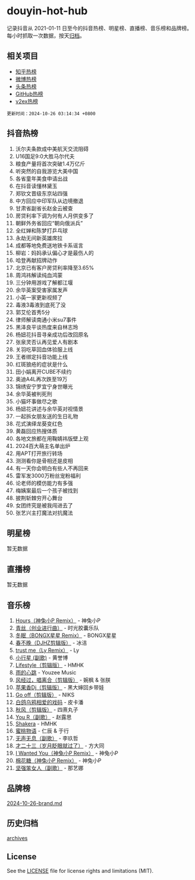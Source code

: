 # douyin-hot-hub

记录抖音从 2021-01-11 日至今的抖音热榜、明星榜、直播榜、音乐榜和品牌榜。每小时抓取一次数据，按天[归档](archives)。

## 相关项目

- [知乎热榜](https://github.com/lonnyzhang423/zhihu-hot-hub)
- [微博热榜](https://github.com/lonnyzhang423/weibo-hot-hub)
- [头条热榜](https://github.com/lonnyzhang423/toutiao-hot-hub)
- [GitHub热榜](https://github.com/lonnyzhang423/github-hot-hub)
- [v2ex热榜](https://github.com/lonnyzhang423/v2ex-hot-hub)


`更新时间：2024-10-26 03:14:34 +0800`

## 抖音热榜

1. 沃尔夫条款成中美航天交流阻碍
1. U16国足9:0大胜马尔代夫
1. 粮食产量将首次突破1.4万亿斤
1. 听突然的自我游览大美中国
1. 各省童年美食申请出战
1. 在抖音读懂林黛玉
1. 郑钦文晋级东京站四强
1. 中方回应中印军队从边境撤退
1. 甘肃省副省长赵金云被查
1. 房贷利率下调为何有人月供变多了
1. 朝鲜外务省回应“朝向俄派兵”
1. 全红婵和陈梦打乒乓球
1. 永劫无间新英雄席拉
1. 成都等地免费送地铁卡系谣言
1. 柳岩：妈妈承认偏心才是最伤人的
1. 哈登再献招牌动作
1. 北京已有客户房贷利率降至3.65%
1. 周鸿祎解读纯血鸿蒙
1. 三分钟用游戏了解都江堰
1. 余华英案受害家属发声
1. 小英一家更新视频了
1. 毒液3毒液到底死了没
1. 郭艾伦首秀5分
1. 律师解读南通小米su7事件
1. 黑泽良平谈热度来自林志玲
1. 杨妞花抖音寻亲成功后改回原名
1. 张泉灵否认再见爱人有剧本
1. 关羽吃草回血体验服上线
1. 王者绑定抖音功能上线
1. 红斑狼疮的症状是什么
1. 田小娟离开CUBE不续约
1. 奥迪A4L再次跌至19万
1. 锦绣安宁罗宜宁身世曝光
1. 余华英被判死刑
1. 小猫坏事做尽之歌
1. 杨妞花讲述与余华英对视情景
1. 一起拆女朋友送的生日礼物
1. 花式演绎龙葵变红色
1. 黄磊回应热搜体质
1. 各地文旅都在用鞠婧祎版壁上观
1. 2024百大萌主名单出炉
1. 用APT打开旅行转场
1. 测测看你是骨相还是皮相
1. 有一天你会明白有些人不再回来
1. 雷军发3000万粉丝宠粉福利
1. 论老师的模仿能力有多强
1. 梅姨案最后一个孩子被找到
1. 披荆斩棘穷开心舞台
1. 女团终究是被我闯进去了
1. 张艺兴主打魔法对抗魔法

## 明星榜

暂无数据

## 直播榜

暂无数据

## 音乐榜

1. [Hours（神兔小P Remix）](https://sf5-hl-cdn-tos.douyinstatic.com/obj/tos-cn-ve-2774/oUXHUn2Ui2yeCiTUvQNIdgAycsCBBCBytMlfZw) - 神兔小P
1. [青丝（创业进行曲）](https://sf5-hl-cdn-tos.douyinstatic.com/obj/tos-cn-ve-2774/ooYARJB5iBRNhCOkDsS3BAKW91CIMoQfwzwKLi) - 时光胶囊乐队
1. [冬眠（BONGX星星 Remix）](https://sf5-hl-cdn-tos.douyinstatic.com/obj/tos-cn-ve-2774/oMCfFFoE3LwQ7agAgOIG4ieExqkeAsxNBEkLdz) - BONGX星星
1. [春不晚（DJHZ剪辑版）](https://sf5-hl-cdn-tos.douyinstatic.com/obj/tos-cn-ve-2774/osEZa7YZ6wNo9QDABgfGFaCQKRQTNafsBJDnKt) - 冰洁
1. [trust me（Ly Remix）](https://sf3-cdn-tos.douyinstatic.com/obj/tos-cn-ve-2774/oUo1M8fz5AfmMSExABQQKFE0eCMWgsiccfqrMA) - Ly
1. [小行星 (副歌)](https://sf3-cdn-tos.douyinstatic.com/obj/tos-cn-ve-2774/oArWEvgkJwVsB0KMIw6iBsAoHAciIjJqzWeTQr) - 黄誉博
1. [Lifestyle（剪辑版）](https://sf5-hl-cdn-tos.douyinstatic.com/obj/tos-cn-ve-2774/owfqGgjwG3V5lCLaAIezFMeg3LtuKNBaZKgzPV) - HMHK
1. [雨的心跳](https://sf5-hl-cdn-tos.douyinstatic.com/obj/tos-cn-ve-2774/o0vI5NZuiJgxWIQQFhXO0RTrsiIAsBSiMIECz) - Youzee Music
1. [风经过，唱离合（剪辑版）](https://sf5-hl-cdn-tos.douyinstatic.com/obj/tos-cn-ve-2774/okllg5DG2MmUF3aiiDfBZx6ZLvfwOTtbCEAHyI) - 婉枫 & 张朕
1. [苹果香Dj（剪辑版）](https://sf5-hl-cdn-tos.douyinstatic.com/obj/tos-cn-ve-2774/oEeIEQbYGAOspCTRAIeYF4Ok8LgZ8NBaRe4ztR) - 黑大婶回乡带娃
1. [Go off（剪辑版）](https://sf5-hl-cdn-tos.douyinstatic.com/obj/tos-cn-ve-2774/oYLJZTCGnIQBt2BsMBCFksOEMnDQesCr2gfZ7N) - NIKS
1. [白鸽乌鸦相爱的戏码](https://sf3-cdn-tos.douyinstatic.com/obj/tos-cn-ve-2774/oMVVEf6eDAOmFtNtCsEqKpIorBDM8Nkg6TZRqC) - 皮卡潘
1. [秋风（剪辑版）](https://sf3-cdn-tos.douyinstatic.com/obj/tos-cn-ve-2774/ocGaU84LfAfzMd2wbXdQFpCGhBiXg82JNMRRie) - 四熹丸子
1. [You R（副歌）](https://sf5-hl-cdn-tos.douyinstatic.com/obj/tos-cn-ve-2774/oc0MZn9aEfLkCFLIxKQQcgBjS9mBBuDttYPfZ1) - 赵露思
1. [Shakera](https://sf5-hl-cdn-tos.douyinstatic.com/obj/tos-cn-ve-2774/ocKtEBgQ8FiQCBDf3nj9Z9gEGEQ4fAZDYEocLY) - HMHK
1. [蜜桃物语](https://sf3-cdn-tos.douyinstatic.com/obj/tos-cn-ve-2774/oIhOSCZtIACtYU4XQkngiW9kCBfVD1Fz9IYeqL) - 仁辰 & 于行
1. [无声无息（副歌）](https://sf3-cdn-tos.douyinstatic.com/obj/tos-cn-ve-2774/osmzBBdYMBoz2NHW7AYiZEErnITswCiYzuA3Nf) - 李玖哲
1. [才二十三（岁月眨眼就过了）](https://sf3-cdn-tos.douyinstatic.com/obj/tos-cn-ve-2774/oYAvkTrUXEBMWYUbL3nl8i01MJ5skiIZASC2H) - 方大同
1. [I Wanted You（神兔小P Remix）](https://sf5-hl-cdn-tos.douyinstatic.com/obj/tos-cn-ve-2774/o4CAubmDQdZeEkstFnCvKIMDag8D2BSBOjfNuh) - 神兔小P
1. [棉花糖（神兔小P Remix）](https://sf3-cdn-tos.douyinstatic.com/obj/tos-cn-ve-2774/o0pEDf1GaEfEYJ1FbgOAFCITQ1zeFD3kgBWGcG) - 神兔小P
1. [坚强笨女人（副歌）](https://sf3-cdn-tos.douyinstatic.com/obj/tos-cn-ve-2774/ospNInQiZvGWyBVg5zkNsAMct5uJIg1CrZiPL) - 那艺娜

## 品牌榜

[2024-10-26-brand.md](archives/2024-10-26-brand.md)

## 历史归档

[archives](archives)

## License

See the [LICENSE](LICENSE) file for license rights and limitations (MIT).
